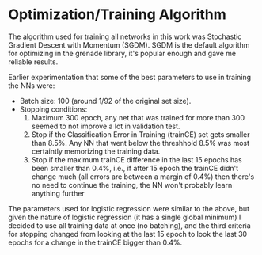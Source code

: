 # Optimization/Training Algorithm #

The algorithm used for training all networks in this work was Stochastic Gradient Descent
with Momentum (SGDM). SGDM is the default algorithm for optimizing in the grenade library,
it's popular enough and gave me reliable results.

Earlier experimentation that some of the best parameters to use in training the NNs were:

- Batch size: 100 (around 1/92 of the original set size).
- Stopping conditions:
    1. Maximum 300 epoch, any net that was trained for more than 300 seemed to not improve a
       lot in validation test.
    2. Stop if the Classification Error in Training (trainCE) set gets smaller than 8.5%. Any
       NN that went below the threshhold 8.5% was most certaintly memorizing the training
       data.
    3. Stop if the maximum trainCE difference in the last 15 epochs has been smaller than
       0.4%, i.e., if after 15 epoch the trainCE didn't change much (all errors are between a
       margin of 0.4%) then there's no need to continue the training, the NN won't probably
       learn anything further

The parameters used for logistic regression were similar to the above, but given the
nature of logistic regression (it has a single global minimum) I decided to use all
training data at once (no batching), and the third criteria for stopping changed from
looking at the last 15 epoch to look the last 30 epochs for a change in the trainCE bigger
than 0.4%.

<!-- vim:set filetype=markdown.pandoc : -->
